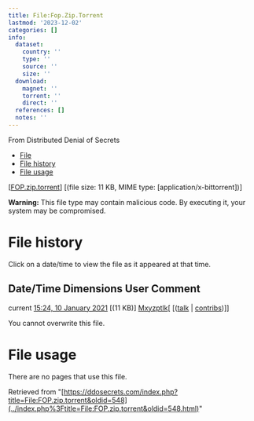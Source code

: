 ```yaml
---
title: File:Fop.Zip.Torrent
lastmod: '2023-12-02'
categories: []
info:
  dataset:
    country: ''
    type: ''
    source: ''
    size: ''
  download:
    magnet: ''
    torrent: ''
    direct: ''
  references: []
  notes: ''
---
```




From Distributed Denial of Secrets

- [File](./File:FOP.zip.torrent.html#file)
- [File history](./File:FOP.zip.torrent.html#filehistory)
- [File usage](./File:FOP.zip.torrent.html#filelinks)

[[FOP.zip.torrent](../images/e/e6/FOP.zip.torrent "FOP.zip.torrent")]
‎[(file size: 11 KB, MIME type:
[application/x-bittorrent])]

**Warning:** This file type may contain malicious code. By executing it,
your system may be compromised.

# File history

Click on a date/time to view the file as it appeared at that time.

Date/Time Dimensions User Comment
---
current [15:24, 10 January 2021](../images/e/e6/FOP.zip.torrent) [(11 KB)] [Mxyzptlk](../index.php%3Ftitle=User:Mxyzptlk&action=edit&redlink=1.html "User:Mxyzptlk (page does not exist)")[ [([talk](../index.php%3Ftitle=User_talk:Mxyzptlk&action=edit&redlink=1.html "User talk:Mxyzptlk (page does not exist)") | [contribs](./Special:Contributions/Mxyzptlk.html "Special:Contributions/Mxyzptlk"))]]

You cannot overwrite this file.

# File usage

There are no pages that use this file.

Retrieved from
"[https://ddosecrets.com/index.php?title=File:FOP.zip.torrent&oldid=548](../index.php%3Ftitle=File:FOP.zip.torrent&oldid=548.html)"

